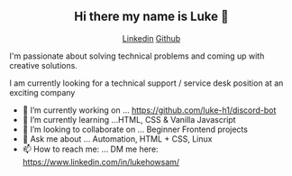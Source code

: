 <h2 align="center">Hi there my name is Luke 👋</h2>   
<p align="center"> 
 <a href="https://www.linkedin.com/in/lukehowsam/">Linkedin</a> 
 <a href="https://github.com/luke-h1/">Github</a> 
</p> 

I'm passionate about solving technical problems and coming up with creative solutions. 

 

I am currently looking for a technical support / service desk position at an exciting company   


- 🚀 I’m currently working on ... https://github.com/luke-h1/discord-bot
- 🌱 I’m currently learning ...HTML, CSS & Vanilla Javascript 
- 👯 I’m looking to collaborate on ... Beginner Frontend projects 
- 💬 Ask me about ... Automation, HTML + CSS, Linux  
- 📫 How to reach me: ... DM me here: https://www.linkedin.com/in/lukehowsam/ 


<!---<hr> --> 
  <!--- <img align="center" alt="GIF" src="https://media.giphy.com/media/l0HlTy9x8FZo0XO1i/giphy.gif" /> --> 
